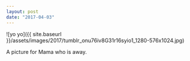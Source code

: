 ```yaml
---
layout: post
date: "2017-04-03"
---
```


![yo yo]({{ site.baseurl }}/assets/images/2017/tumblr_onu76iv8G31r16syio1_1280-576x1024.jpg)

A picture for Mama who is away.
